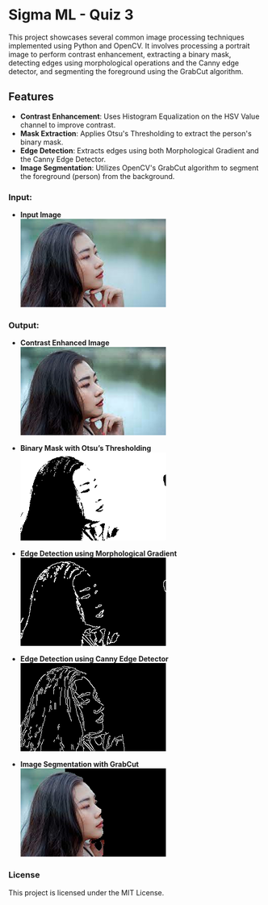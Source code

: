 # Sigma ML - Quiz 3

This project showcases several common image processing techniques implemented using Python and OpenCV. It involves processing a portrait image to perform contrast enhancement, extracting a binary mask, detecting edges using morphological operations and the Canny edge detector, and segmenting the foreground using the GrabCut algorithm.

## Features
- **Contrast Enhancement**: Uses Histogram Equalization on the HSV Value channel to improve contrast.
- **Mask Extraction**: Applies Otsu's Thresholding to extract the person's binary mask.
- **Edge Detection**: Extracts edges using both Morphological Gradient and the Canny Edge Detector.
- **Image Segmentation**: Utilizes OpenCV's GrabCut algorithm to segment the foreground (person) from the background.

### Input: 
- **Input Image**  
  ![Input Image](./reports/portrait_lady.png)

### Output:

- **Contrast Enhanced Image**  
  ![Contrast Enhanced Image](./reports/outputs/contrast_enhanced_image.png)

- **Binary Mask with Otsu’s Thresholding**  
  ![Binary Mask with Otsu’s Thresholding](./reports/outputs/binary_mask_otsu.png)

- **Edge Detection using Morphological Gradient**  
  ![Edge Detection using Canny](./reports/outputs/morphological_edges.png)
  
- **Edge Detection using Canny Edge Detector**  
  ![Edge Detection using Canny](./reports/outputs/canny_edges.png)

- **Image Segmentation with GrabCut**  
  ![Image Segmentation with GrabCut](./reports/outputs/segmented_image_grabcut.png)

### License

This project is licensed under the MIT License.
